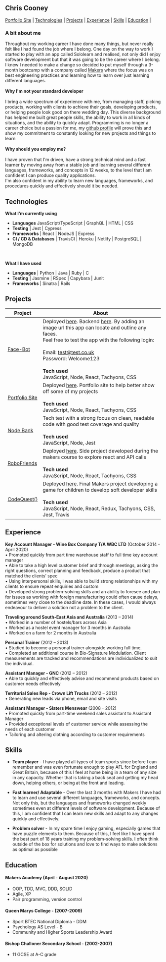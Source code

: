## Chris Cooney
[Portfolio Site](https://chriscooney.netlify.app/) | [Technologies](#technologies) | [Projects](#projects) | [Experience](#experience) | [Skills](#skills) | [Education](#education) | 

### A bit about me
Throughout my working career I have done many things, but never really felt like I had found the job where I belong. One day on the way to work I started to play with an app called Sololearn and realised, not only did I enjoy software development but that it was going to be the career where I belong. I knew I needed to make a change so decided to put myself through a 3-month bootcamp with a company called [Makers](https://makers.tech/) where the focus was on best engineering practices and learning how to learn over just learning different languages. <br/><br/>
**Why I'm not your standard developer**<br/><br/> 
I bring a wide spectrum of experience with me, from managing staff, picking products, working with clients to achieve their goals, developing products, or helping people look good on there wedding day. This diverse background has helped me built great people skills, the ability to work in all kinds of situations, and the ability to quickly adapt. Programming is no longer a career choice but a passion for me, my [github profile](https://github.com/ChrisCooney05) will prove this and show my commitment to constantly looking for new projects and things to learn<br/><br/>
**Why should you employ me?**<br/><br/> 
I have proven that I'm driven, have a strong technical mind and a fast learner by moving away from a stable job and learning several different languages, frameworks, and concepts in 12 weeks, to the level that I am confident I can produce quality applications.<br/>
I'm also confident in my ability to learn new languages, frameworks, and procedures quickly and effectively should it be needed.

## Technologies
**What I’m currently using** <br/>
- **Languages** JavaScript/TypeScript | GraphQL | HTML | CSS  <br/>
- **Testing** | Jest | Cypress <br/>
- **Frameworks** | React | NodeJS | Express  <br/>
- **CI / CD & Databases** | TravisCI | Heroku | Netlify | PostgreSQL | MongoDB <br/>
<br/>

**What I have used** <br/>
- **Languages** | Python | Java | Ruby | C <br/>
- **Testing** | Jasmine | RSpec | Capybara | Junit <br/>
- **Frameworks** | Sinatra | Rails  <br/>


## Projects

| Project | About |
|-|-|
| [Face-Bot](https://github.com/ChrisCooney05/face_recognition_frontend) | Deployed [here](https://face-bot.netlify.app/). Backend [here](https://github.com/ChrisCooney05/face_recognition_backend). By adding an image url this app can locate and outline any faces.<br/>Feel free to test the app with the following login:<br/><br/>Email: test@test.co.uk<br/>Password: Welcome123<br/><br/> **Tech used** <br/> JavaScript, Node, React, Tachyons, CSS|
| [Portfolio Site](https://github.com/ChrisCooney05/portfolio_site) | Deployed [here](https://chriscooney.netlify.app/). Portfolio site to help better show off some of my projects <br/><br/> **Tech used** <br/> JavaScript, Node, React, Tachyons, CSS|
| [Node Bank](https://github.com/ChrisCooney05/bank_tech_test) | Tech test with a strong focus on clean, readable code with good test coverage and quality<br/><br/> **Tech used** <br/>  JavaScript, Node, Jest |
| [RoboFriends](https://github.com/ChrisCooney05/robofriends)  | Deployed [here](https://chriscooney05.github.io/robofriends/). Side project developed during the makers course to explore react and API calls <br/><br/> **Tech used** <br/>   JavaScript, Node, React, Tachyons, CSS |
| [CodeQuest()](https://github.com/ChrisCooney05/codeQuest)    | Deployed [here](https://lets-codequest.netlify.app/). Final Makers project developing a game for children to develop soft developer skills <br/><br/> **Tech used** <br/>  JavaScript, Node, React, Redux, Tachyons, CSS, Jest, Travis |

## Experience

**Key Account Manager - Wine Box Company T/A WBC LTD** (October 2014 - April 2020)<br/>
•	Promoted quickly from part time warehouse staff to full time key account manager <br/>
•	Able to take a high level customer brief and through meetings, asking the right questions, correct planning and feedback, produce a product that matched the clients’ spec <br/>
•	Using interpersonal skills, I was able to build strong relationships with my clients to ensure repeat enquiries and custom <br/>
•	Developed strong problem-solving skills and an ability to foresee and plan for issues as working with foreign manufacturing could often cause delays, sometimes very close to the deadline date. In these cases, I would always endeavour to deliver a solution not a problem to the client.<br/>

**Traveling around South-East Asia and Australia** (2013 – 2014) <br/>
•	Worked in a number of hostels/bars across Asia <br/>
•	Worked as a hostel event manager for 3 months in Australia <br/>
•	Worked on a farm for 2 months in Australia <br/>

**Personal Trainer** (2012 – 2013)<br/>
•	Studied to become a personal trainer alongside working full time.<br/>
•	Completed an additional course in Bio-Signature Modulation. Client measurements are tracked and recommendations are individualized to suit the individual.<br/>

**Assistant Manager - GNC** (2012 – 2012)<br/>
•	Able to quickly and effectively advise and recommend products based on customer needs effectively<br/>

**Territorial Sales Rep - Crown Lift Trucks** (2012 – 2012)<br/>
•	Generating new leads via phone, email and site visits <br/>

**Assistant Manager - Slaters Menswear** (2008 - 2012)<br/>
•	Promoted quickly from part-time weekend sales assistant to Assistant Manager<br/>
•	Provided exceptional levels of customer service while assessing the needs of each customer<br/>
•	Tailoring and altering clothing according to customer requirements<br/>


## Skills

- **Team player** - I have played all types of team sports since before I can remember and was even fortunate enough to play AFL for England and Great Britain, because of this I feel at home being in a team of any size in any capacity. Whether that is taking a back seat and getting my head down, helping others, or being at the front and leading. 

- **Fast learner/ Adaptable** - Over the last 3 months with Makers I have had to learn and use several different languages, frameworks, and concepts. Not only this, but the languages and frameworks changed weekly sometimes even at different levels of software development. Because of this, I am confident that I can learn new skills and adapt to any changes quickly and effectively.

- **Problem solver** - In my spare time I enjoy gaming, especially games that have puzzle elements to them. Because of this, I feel like I have spent the best part of 18 years training my problem-solving skills. I often think outside of the box for solutions and love to find ways to make solutions as optimal as possible


## Education

#### Makers Academy (April - August 2020)
- OOP, TDD, MVC, DDD, SOLID
- Agile, XP
- Pair programming, version control

#### Queen Marys College - (2007-2009)
- Sport BTEC National Diploma - DDM
- Psychology AS Level         - B
- Community and Higher Sports Leadership Award

#### Bishop Challoner Secondary School - (2002-2007)
- 11 GCSE at A-C grade
